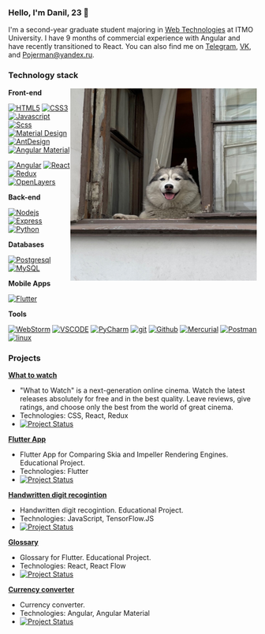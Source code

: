 ### Hello, I'm Danil, 23 👋

I'm a second-year graduate student majoring in [Web Technologies](https://abit.itmo.ru/program/master/web_tech) at ITMO University. I have 9 months of commercial experience with Angular and have recently transitioned to React. You can also find me on [Telegram](https://t.me/Pojerman), [VK](https://vk.com/id79940999), and [Pojerman@yandex.ru](mailto:Pojerman@yandex.ru).

### Technology stack

<img align="right" alt="dog" src="https://github.com/Pojerman/Pojerman/blob/main/RX-SgaVwLH4.jpg?raw=true" width="378" height="390">

**Front-end**

[![HTML5](https://img.shields.io/badge/-HTML5-%23E44D27?style=flat-square&labelColor=black&logo=HTML5&logoColor=%23E44D27)](#)  [![CSS3](https://img.shields.io/badge/-CSS3-blue?style=flat-square&labelColor=black&logo=CSS3&logoColor=blue)](#) [![Javascript](https://img.shields.io/badge/-JavaScript-F0DB4F?style=flat-square&labelColor=black&logo=javascript&logoColor=F0DB4F)](#) [![Scss](https://img.shields.io/badge/-Scss-c76494?style=flat-square&labelColor=f2f2f2&logo=sass&logoColor=c76494)](#) [![Material Design](https://img.shields.io/badge/-Material_Design-0081cb?style=flat-square&labelColor=black&logo=material-design&logoColor=00b0ff)](#)  [![AntDesign](https://img.shields.io/badge/-Ant_Design-1180ff?style=flat-square&labelColor=f75360&logo=AntDesign&logoColor=black)](#) [![Angular Material](https://img.shields.io/badge/-Angular_Material-0081cb?style=flat-square&labelColor=black&logo=material-design&logoColor=00b0ff)](#)

[![Angular](https://img.shields.io/badge/-Angular-red?style=flat-square&labelColor=black&logo=angular&logoColor=red)](#) [![React](https://img.shields.io/badge/-React-61DBFB?style=flat-square&labelColor=black&logo=react&logoColor=61DBFB)](#) [![Redux](https://img.shields.io/badge/-Redux-764abc?style=flat-square&labelColor=black&logo=redux&logoColor=764abc)](#)
[![OpenLayers](https://img.shields.io/badge/-OpenLayers-00aaff?style=flat-square&labelColor=black&logo=OpenLayers&logoColor=00aaff)](#)

**Back-end**

[![Nodejs](https://img.shields.io/badge/-NodeJS-3C873A?style=flat-square&labelColor=black&logo=node.js&logoColor=3C873A)](#)  [![Express](https://img.shields.io/badge/-express.js-green?style=flat-square&labelColor=black&logo=express&logoColor=green)](#)  [![Python](https://img.shields.io/badge/-Python-ffff00?style=flat-square&labelColor=black&logo=python&logoColor=yellow)](#)

**Databases**

[![Postgresql](https://img.shields.io/badge/-PostgreSql-%232c3e50?style=flat-square&labelColor=f2f2f2&logo=Postgresql&logoColor=%232c3e50)](#)  [![MySQL](https://img.shields.io/badge/-MySQL-007979?style=flat-square&labelColor=e26d00&logo=MySQL&logoColor=white)](#)

**Mobile Apps**

[![Flutter](https://img.shields.io/badge/-Flutter-61DBFB?style=flat-square&labelColor=black&logo=flutter&logoColor=61DBFB)](#)

**Tools**

[![WebStorm](https://img.shields.io/badge/-WebStorm-00c7d0?style=flat-square&labelColor=f7e943&logo=WebStorm&logoColor=black)](#)
[![VSCODE](https://img.shields.io/badge/-Visual_Code-28b0ee?style=flat-square&labelColor=0273b7&logo=VisualStudioCode&logoColor=white)](#)
[![PyCharm](https://img.shields.io/badge/-PyCharm-20d088?style=flat-square&labelColor=f3ef49&logo=PyCharm&logoColor=black)](#) [![git](https://img.shields.io/badge/-git-red?style=flat-square&labelColor=black&logo=git&logoColor=red)](#)  [![Github](https://img.shields.io/badge/-GitHub-181717?style=flat-square&labelColor=gray&logo=GitHub&logoColor=white)](#) [![Mercurial](https://img.shields.io/badge/-Mercurial-181717?style=flat-square&labelColor=gray&logo=Mercurial&logoColor=white)](#)  [![Postman](https://img.shields.io/badge/-Postman-FCA121?style=flat-square&labelColor=black&logo=Postman&logoColor=FCA121)](#)
[![linux](https://img.shields.io/badge/-linux-f5d516?style=flat-square&labelColor=f2f2f2&logo=linux&logoColor=black)](#)

### Projects

**[What to watch](https://github.com/Pojerman/ITMO-REACT-HTML-ACADEMY)** 
   - "What to Watch" is a next-generation online cinema. Watch the latest releases absolutely for free and in the best quality. Leave reviews, give ratings, and choose only the best from the world of great cinema.
   - Technologies: CSS, React, Redux
   - [![Project Status](https://img.shields.io/badge/Status-Completed-green)](#)

**[Flutter App](https://github.com/Pojerman/flutter-app)**
- Flutter App for Comparing Skia and Impeller Rendering Engines. Educational Project.
-  Technologies: Flutter
- [![Project Status](https://img.shields.io/badge/Status-Completed-green)](#)

**[Handwritten digit recogintion](https://github.com/Pojerman/handwritten-digit-recognition)**
- Handwritten digit recogintion. Educational Project.
-  Technologies: JavaScript, TensorFlow.JS
- [![Project Status](https://img.shields.io/badge/Status-Completed-green)](#)

**[Glossary](https://github.com/Pojerman/glossary)**
- Glossary for Flutter. Educational Project.
-  Technologies: React, React Flow
- [![Project Status](https://img.shields.io/badge/Status-Completed-green)](#)

**[Currency converter](https://github.com/Pojerman/currency-converter)**
- Currency converter.
-  Technologies: Angular, Angular Material
- [![Project Status](https://img.shields.io/badge/Status-Completed-green)](#)
